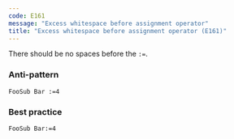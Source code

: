 ```yaml
---
code: E161
message: "Excess whitespace before assignment operator"
title: "Excess whitespace before assignment operator (E161)"
---
```


There should be no spaces before the `:=`.

### Anti-pattern

```vba
FooSub Bar :=4
```

### Best practice

```vba
FooSub Bar:=4
```
